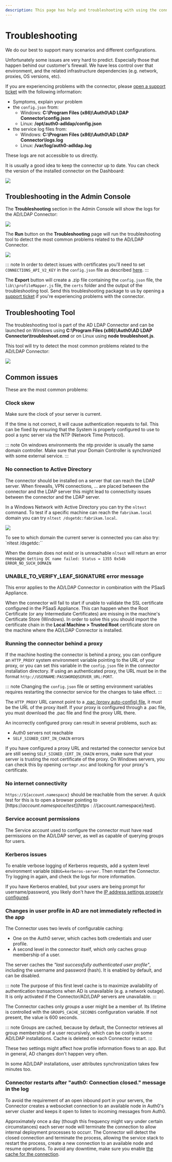 ```yaml
---
description: This page has help and troubleshooting with using the connector.
---
```


# Troubleshooting

We do our best to support many scenarios and different configurations.

Unfortunately some issues are very hard to predict. Especially those that happen behind our customer's firewall. We have less control over that environment, and the related infrastructure dependencies (e.g. network, proxies, OS versions, etc).

If you are experiencing problems with the connector, please [open a support ticket](${env.DOMAIN_URL_SUPPORT}) with the following information:

-  Symptoms, explain your problem
-  the `config.json` from:
    -  Windows: **C:\Program Files (x86)\Auth0\AD LDAP Connector\config.json**
    -  Linux: **/opt/auth0-adldap/config.json**
-  the service log files from:
    -  Windows: **C:\Program Files (x86)\Auth0\AD LDAP Connector\logs.log**
    -  Linux: **/var/log/auth0-adldap.log**

These logs are not accessible to us directly.

It is usually a good idea to keep the connector up to date. You can check the version of the installed connector on the Dashboard:

![](/media/articles/connector/troubleshooting/adldap-connector-version.png)

## Troubleshooting in the Admin Console

The __Troubleshooting__ section in the Admin Console will show the logs for the AD/LDAP Connector:

![](/media/articles/connector/troubleshooting/connector-admin-console-logs.png)

The __Run__ button on the __Troubleshooting__ page will run the troubleshooting tool to detect the most common problems related to the AD/LDAP Connector.

![](/media/articles/connector/troubleshooting/connector-admin-console-troubleshooter.png)

::: note
In order to detect issues with certificates you'll need to set `CONNECTIONS_API_V2_KEY` in the `config.json` file as described [here](/connector/modify#using-the-configuration-file).
:::

The __Export__ button will create a .zip file containing the `config.json` file, the `lib\\profileMapper.js` file, the `certs` folder and the output of the troubleshooting tool. Send this troubleshooting package to us by opening a [support ticket](${env.DOMAIN_URL_SUPPORT}) if you're experiencing problems with the connector.

## Troubleshooting Tool

The troubleshooting tool is part of the AD LDAP Connector and can be launched on Windows using **C:\Program Files (x86)\Auth0\AD LDAP Connector\troubleshoot.cmd** or on Linux using **node troubleshoot.js**.

This tool will try to detect the most common problems related to the AD/LDAP Connector:

![](/media/articles/connector/troubleshooting/connector-troubleshooter.png)

## Common issues

These are the most common problems:

### Clock skew

Make sure the clock of your server is current.

If the time is not correct, it will cause authentication requests to fail. This can be fixed by ensuring that the System is properly configured to use to pool a sync server via the NTP (Network Time Protocol).

::: note
On windows environments the ntp provider is usually the same domain controller. Make sure that your Domain Controller is synchronized with some external service.
:::

### No connection to Active Directory

The connector should be installed on a server that can reach the LDAP server. When firewalls, VPN connections, ... are placed between the connector and the LDAP server this might lead to connectivity issues between the connector and the LDAP server.

In a Windows Network with Active Directory you can try the `nltest` command. To test if a specific machine can reach the `fabrikam.local` domain you can try `nltest /dsgetdc:fabrikam.local`.

![](/media/articles/connector/troubleshooting/connector-nltest-domain.png)

To see to which domain the current server is connected you can also try: `nltest /dsgetdc:``

When the domain does not exist or is unreachable `nltest` will return an error message: `Getting DC name failed: Status = 1355 0x54b ERROR_NO_SUCH_DOMAIN`

### UNABLE_TO_VERIFY_LEAF_SIGNATURE error message

This error applies to the AD/LDAP Connector in combination with the PSaaS Appliance.

When the connector will fail to start if unable to validate the SSL certificate configured in the PSaaS Appliance. This can happen when the Root Certificate (or any Intermediate Certificates) are missing in the machine's Certificate Store (Windows). In order to solve this you should import the certificate chain in the **Local Machine > Trusted Root** certificate store on the machine where the AD/LDAP Connector is installed.

### Running the connector behind a proxy

If the machine hosting the connector is behind a proxy, you can configure an `HTTP_PROXY` system environment variable pointing to the URL of your proxy, or you can set this variable in the `config.json` file in the connector installation directory.
If using an authenticated proxy, the URL must be in the format `http://USERNAME:PASSWORD@SERVER_URL:PORT`.

::: note
Changing the `config.json` file or setting environment variables requires restarting the connector service for the changes to take effect.
:::

The `HTTP_PROXY` URL cannot point to a [.pac (proxy auto-config) file](https://en.wikipedia.org/wiki/Proxy_auto-config), it must be the URL of the proxy itself.
If your proxy is configured through a .pac file, you must download the .pac file and find the proxy URL there.

An incorrectly configured proxy can result in several problems, such as:

* Auth0 servers not reachable
* `SELF_SIGNED_CERT_IN_CHAIN` errors

If you have configured a proxy URL and restarted the connector service but are still seeing `SELF_SIGNED_CERT_IN_CHAIN` errors, make sure that your server is trusting the root certificate of the proxy.
On Windows servers, you can check this by opening `certmgr.msc` and looking for your proxy's certificate.

### No internet connectivity

`https://${account.namespace}` should be reachable from the server.
A quick test for this is to open a browser pointing to [https://${account.namespace}/test](https://${account.namespace}/test).

### Service account permissions

The Service account used to configure the connector must have read permissions on the AD/LDAP server, as well as capable of querying groups for users.

### Kerberos issues

To enable verbose logging of Kerberos requests, add a system level environment variable `DEBUG=kerberos-server`. Then restart the Connector. Try logging in again, and check the logs for more information.

If you have Kerberos enabled, but your users are being prompt for username/password, you likely don't have the [IP address settings properly configured](/connector/kerberos#configuration).

### Changes in user profile in AD are not immediately reflected in the app

The Connector uses two levels of configurable caching:

* One on the Auth0 server, which caches both credentials and user profile.
* A second level in the connector itself, which only caches group membership of a user.

The server caches the _"last successfully authenticated user profile"_, including the username and password (hash). It is enabled by default, and can be disabled.

::: note
The purpose of this first level cache is to maximize availability of authentication transactions when AD is unavailable (e.g. a network outage). It is only activated if the Connector/AD/LDAP servers are unavailable.
:::

The Connector caches only *groups* a user might be a member of. Its lifetime is controlled with the `GROUPS_CACHE_SECONDS` configuration variable. If not present, the value is 600 seconds.

::: note
Groups are cached, because by default, the Connector retrieves all group membership of a user recursively, which can be costly in some AD/LDAP installations. Cache is deleted on each Connector restart.
:::

These two settings might affect how profile information flows to an app. But in general, AD changes don't happen very often.

In some AD/LDAP installations, user attributes synchronization takes few minutes too.

### Connector restarts after "auth0: Connection closed." message in the log

To avoid the requirement of an open inbound port in your servers, the Connector creates a websocket connection to an available node in Auth0's server cluster and keeps it open to listen to incoming messages from Auth0. 

Approximately once a day (though this frequency might vary under certain circumstances) each server node will terminate the connection to allow internal deployment processes to occurr. The Connector will detect the closed connection and terminate the process, allowing the service stack to restart the process, create a new connection to an available node and resume operations. To avoid any downtime, make sure you enable [the cache for the connection](/connector/overview#cache).
